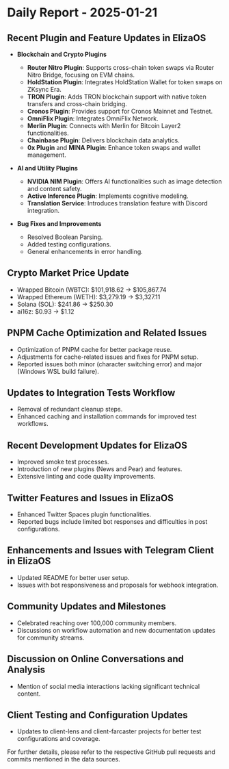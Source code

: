 # Daily Report - 2025-01-21

## Recent Plugin and Feature Updates in ElizaOS
- **Blockchain and Crypto Plugins**
  - **Router Nitro Plugin**: Supports cross-chain token swaps via Router Nitro Bridge, focusing on EVM chains.
  - **HoldStation Plugin**: Integrates HoldStation Wallet for token swaps on ZKsync Era.
  - **TRON Plugin**: Adds TRON blockchain support with native token transfers and cross-chain bridging.
  - **Cronos Plugin**: Provides support for Cronos Mainnet and Testnet.
  - **OmniFlix Plugin**: Integrates OmniFlix Network.
  - **Merlin Plugin**: Connects with Merlin for Bitcoin Layer2 functionalities.
  - **Chainbase Plugin**: Delivers blockchain data analytics.
  - **0x Plugin** and **MINA Plugin**: Enhance token swaps and wallet management.

- **AI and Utility Plugins**
  - **NVIDIA NIM Plugin**: Offers AI functionalities such as image detection and content safety.
  - **Active Inference Plugin**: Implements cognitive modeling.
  - **Translation Service**: Introduces translation feature with Discord integration.

- **Bug Fixes and Improvements**
  - Resolved Boolean Parsing.
  - Added testing configurations.
  - General enhancements in error handling.

## Crypto Market Price Update
- Wrapped Bitcoin (WBTC): $101,918.62 → $105,867.74
- Wrapped Ethereum (WETH): $3,279.19 → $3,327.11
- Solana (SOL): $241.86 → $250.30
- ai16z: $0.93 → $1.12

## PNPM Cache Optimization and Related Issues
- Optimization of PNPM cache for better package reuse.
- Adjustments for cache-related issues and fixes for PNPM setup.
- Reported issues both minor (character switching error) and major (Windows WSL build failure).

## Updates to Integration Tests Workflow
- Removal of redundant cleanup steps.
- Enhanced caching and installation commands for improved test workflows.

## Recent Development Updates for ElizaOS
- Improved smoke test processes.
- Introduction of new plugins (News and Pear) and features.
- Extensive linting and code quality improvements.

## Twitter Features and Issues in ElizaOS
- Enhanced Twitter Spaces plugin functionalities.
- Reported bugs include limited bot responses and difficulties in post configurations.

## Enhancements and Issues with Telegram Client in ElizaOS
- Updated README for better user setup.
- Issues with bot responsiveness and proposals for webhook integration.

## Community Updates and Milestones
- Celebrated reaching over 100,000 community members.
- Discussions on workflow automation and new documentation updates for community streams.

## Discussion on Online Conversations and Analysis
- Mention of social media interactions lacking significant technical content.

## Client Testing and Configuration Updates
- Updates to client-lens and client-farcaster projects for better test configurations and coverage.

For further details, please refer to the respective GitHub pull requests and commits mentioned in the data sources.
